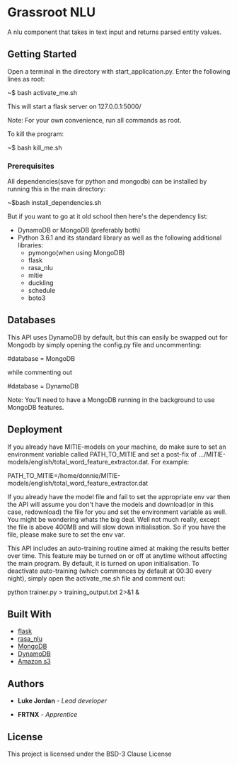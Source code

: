 # Grassroot NLU 

A nlu component that takes in text input and returns parsed entity values.

## Getting Started

Open a terminal in the directory with start_application.py. Enter the following lines as root:

 ~$ bash activate_me.sh

This will start a flask server on 127.0.0.1:5000/
 
Note: For your own convenience, run all commands as root.

To kill the program:

 ~$ bash kill_me.sh


### Prerequisites

All dependencies(save for python and mongodb) can be installed by running this in the main directory:

 ~$bash install_dependencies.sh

But if you want to go at it old school then here's the dependency list: 

* DynamoDB or MongoDB (preferably both)
* Python 3.6.1 and its standard library as well as the following additional libraries:
  * pymongo(when using MongoDB)
  * flask
  * rasa_nlu
  * mitie
  * duckling
  * schedule
  * boto3


## Databases

This API uses DynamoDB by default, but this can easily be swapped out for Mongodb by simply opening the config.py file and uncommenting:

 #database = MongoDB

while commenting out
 
 #database = DynamoDB

Note: You'll need to have a MongoDB running in the background to use MongoDB features.


## Deployment

If you already have MITIE-models on your machine, do make sure to set an environment variable called PATH_TO_MITIE and set a post-fix of .../MITIE-models/english/total_word_feature_extractor.dat. For example:

  PATH_TO_MITIE=/home/donnie/MITIE-models/english/total_word_feature_extractor.dat

If you already have the model file and fail to  set the appropriate env var then the API will assume you don't have the models and download(or in this case, redownload) the file for you and set the environment variable as well. You might be wondering whats the big deal. Well not much really, except the file is above 400MB and will slow down initialisation. So if you have the file, please make sure to set the env var.

This API includes an auto-training routine aimed at making the results better over time. This feature may be turned on or off at anytime without affecting the main program. By default, it is turned on upon initialisation. To deactivate auto-training (which commences by default at 00:30 every night),
simply open the activate_me.sh file and comment out:

  python trainer.py > training_output.txt 2>&1 &


## Built With

* [flask](http://flask.pocoo.org/)
* [rasa_nlu](http://rasa.ai/)
* [MongoDB](https://www.mongodb.com/)
* [DynamoDB](https://aws.amazon.com/dynamodb/)
* [Amazon s3](https://aws.amazon.com/s3‎/)


## Authors

* **Luke Jordan** - *Lead developer*

* **FRTNX** - *Apprentice* 


## License

This project is licensed under the BSD-3 Clause License